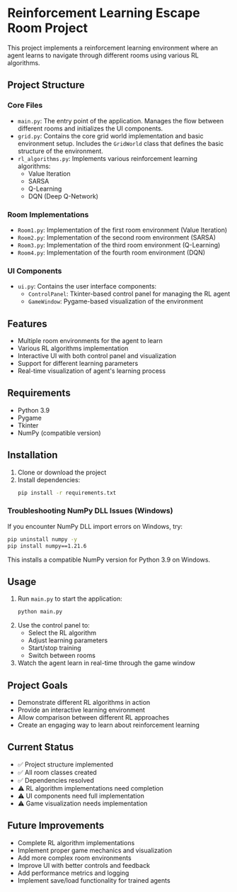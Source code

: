# Reinforcement Learning Escape Room Project

This project implements a reinforcement learning environment where an agent learns to navigate through different rooms using various RL algorithms.

## Project Structure

### Core Files
- `main.py`: The entry point of the application. Manages the flow between different rooms and initializes the UI components.
- `grid.py`: Contains the core grid world implementation and basic environment setup. Includes the `GridWorld` class that defines the basic structure of the environment.
- `rl_algorithms.py`: Implements various reinforcement learning algorithms:
  - Value Iteration
  - SARSA
  - Q-Learning
  - DQN (Deep Q-Network)

### Room Implementations
- `Room1.py`: Implementation of the first room environment (Value Iteration)
- `Room2.py`: Implementation of the second room environment (SARSA)
- `Room3.py`: Implementation of the third room environment (Q-Learning)
- `Room4.py`: Implementation of the fourth room environment (DQN)

### UI Components
- `ui.py`: Contains the user interface components:
  - `ControlPanel`: Tkinter-based control panel for managing the RL agent
  - `GameWindow`: Pygame-based visualization of the environment

## Features
- Multiple room environments for the agent to learn
- Various RL algorithms implementation
- Interactive UI with both control panel and visualization
- Support for different learning parameters
- Real-time visualization of agent's learning process

## Requirements
- Python 3.9
- Pygame
- Tkinter
- NumPy (compatible version)

## Installation

1. Clone or download the project
2. Install dependencies:
   ```bash
   pip install -r requirements.txt
   ```

### Troubleshooting NumPy DLL Issues (Windows)

If you encounter NumPy DLL import errors on Windows, try:

```bash
pip uninstall numpy -y
pip install numpy==1.21.6
```

This installs a compatible NumPy version for Python 3.9 on Windows.

## Usage
1. Run `main.py` to start the application:
   ```bash
   python main.py
   ```
2. Use the control panel to:
   - Select the RL algorithm
   - Adjust learning parameters
   - Start/stop training
   - Switch between rooms
3. Watch the agent learn in real-time through the game window

## Project Goals
- Demonstrate different RL algorithms in action
- Provide an interactive learning environment
- Allow comparison between different RL approaches
- Create an engaging way to learn about reinforcement learning

## Current Status
- ✅ Project structure implemented
- ✅ All room classes created
- ✅ Dependencies resolved
- ⚠️ RL algorithm implementations need completion
- ⚠️ UI components need full implementation
- ⚠️ Game visualization needs implementation

## Future Improvements
- Complete RL algorithm implementations
- Implement proper game mechanics and visualization
- Add more complex room environments
- Improve UI with better controls and feedback
- Add performance metrics and logging
- Implement save/load functionality for trained agents 